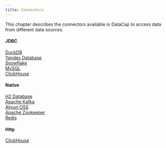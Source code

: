 ```yaml
---
title: Connectors
---
```


This chapter describes the connectors available in DataCap to access data from different data sources.

#### JDBC

[DuckDB](./jdbc/duckdb.md) <br />
[Yandex Database](./jdbc/ydb.md) <br />
[Snowflake](./jdbc/snowflake.md) <br />
[MySQL](./jdbc/mysql.md) <br />
[ClickHouse](./jdbc/clickhouse.md) <br />

#### Native

[H2 Database](./native/h2.md) <br />
[Apache Kafka](./native/kafka/index.md) <br />
[Aliyun OSS](./native/alioss.md) <br />
[Apache Zookeeper](./native/zookeeper.md) <br />
[Redis](./native/redis.md) <br />

#### Http

[ClickHouse](./http/clickhouse.md) <br />
